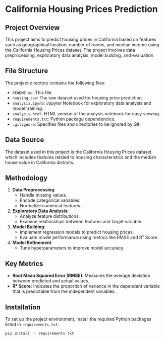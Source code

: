 # California Housing Prices Prediction

## Project Overview
This project aims to predict housing prices in California based on features such as geographical location, number of rooms, and median income using the California Housing Prices dataset. The project involves data preprocessing, exploratory data analysis, model building, and evaluation.

## File Structure
The project directory contains the following files:

- `README.md`: This file.
- `housing.csv`: The raw dataset used for housing price prediction.
- `analysis.ipynb`: Jupyter Notebook for exploratory data analysis and model training.
- `analysis.html`: HTML version of the analysis notebook for easy viewing.
- `requirements.txt`: Python package dependencies.
- `.gitignore`: Specifies files and directories to be ignored by Git.

## Data Source
The dataset used in this project is the California Housing Prices dataset, which includes features related to housing characteristics and the median house value in California districts.

## Methodology
1. **Data Preprocessing**: 
   - Handle missing values.
   - Encode categorical variables.
   - Normalize numerical features.
2. **Exploratory Data Analysis**:
   - Analyze feature distributions.
   - Examine relationships between features and target variable.
3. **Model Building**:
   - Implement regression models to predict housing prices.
   - Evaluate model performance using metrics like RMSE and R² Score.
4. **Model Refinement**:
   - Tune hyperparameters to improve model accuracy.

## Key Metrics
- **Root Mean Squared Error (RMSE)**: Measures the average deviation between predicted and actual values.
- **R² Score**: Indicates the proportion of variance in the dependent variable that is predictable from the independent variables.

## Installation
To set up the project environment, install the required Python packages listed in `requirements.txt`:

```bash
pip install -r requirements.txt
